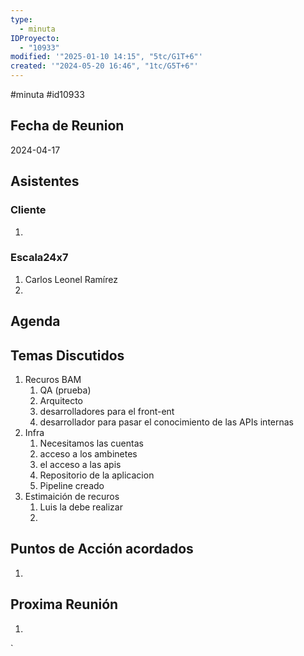 ```yaml
---
type:
  - minuta
IDProyecto:
  - "10933"
modified: '"2025-01-10 14:15", "5tc/G1T+6"'
created: '"2024-05-20 16:46", "1tc/G5T+6"'
---
```

#minuta 
#id10933 

## Fecha de Reunion
2024-04-17

## Asistentes

### Cliente
1. 
### Escala24x7
1. Carlos Leonel Ramírez
2. 

## Agenda

## Temas Discutidos
1. Recuros BAM
	1. QA (prueba)
	2. Arquitecto
	3. desarrolladores para el front-ent
	4. desarrollador para pasar el conocimiento de las APIs internas
2. Infra
	1. Necesitamos las cuentas
	2. acceso a los ambinetes
	3. el acceso a las apis
	4. Repositorio de la aplicacion
	5. Pipeline creado
3. Estimaición de recuros
	1. Luis la debe realizar
	2. 

## Puntos de Acción acordados
1. 

## Proxima Reunión
1.  

`